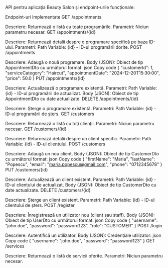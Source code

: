 API pentru aplicația Beauty Salon și endpoint-urile funcționale:

Endpoint-uri Implementate
GET /appointments

Descriere: Returnează o listă cu toate programările.
Parametri: Niciun parametru necesar.
GET /appointments/{id}

Descriere: Returnează detalii despre o programare specifică pe baza ID-ului.
Parametri:
Path Variable: {id} - ID-ul programării dorite.
POST /appointments

Descriere: Adaugă o nouă programare.
Body (JSON): Obiect de tip AppointmentDto cu următorul format:
json
Copy code
{
    "customerId": 1,
    "serviceCategory": "Haircut",
    "appointmentDate": "2024-12-20T15:30:00",
    "price": 50.0
}
PUT /appointments/{id}

Descriere: Actualizează o programare existentă.
Parametri:
Path Variable: {id} - ID-ul programării de actualizat.
Body (JSON): Obiect de tip AppointmentDto cu date actualizate.
DELETE /appointments/{id}

Descriere: Șterge o programare existentă.
Parametri:
Path Variable: {id} - ID-ul programării de șters.
GET /customers

Descriere: Returnează o listă cu toți clienții.
Parametri: Niciun parametru necesar.
GET /customers/{id}

Descriere: Returnează detalii despre un client specific.
Parametri:
Path Variable: {id} - ID-ul clientului.
POST /customers

Descriere: Adaugă un nou client.
Body (JSON): Obiect de tip CustomerDto cu următorul format:
json
Copy code
{
    "firstName": "Maria",
    "lastName": "Popescu",
    "email": "maria.popescu@gmail.com",
    "phone": "0712345678"
}
PUT /customers/{id}

Descriere: Actualizează un client existent.
Parametri:
Path Variable: {id} - ID-ul clientului de actualizat.
Body (JSON): Obiect de tip CustomerDto cu date actualizate.
DELETE /customers/{id}

Descriere: Șterge un client existent.
Parametri:
Path Variable: {id} - ID-ul clientului de șters.
POST /register

Descriere: Înregistrează un utilizator nou (client sau staff).
Body (JSON): Obiect de tip UserDto cu următorul format:
json
Copy code
{
    "username": "john.doe",
    "password": "password123",
    "role": "CUSTOMER"
}
POST /login

Descriere: Autentifică un utilizator.
Body (JSON): Credențiale utilizator:
json
Copy code
{
    "username": "john.doe",
    "password": "password123"
}
GET /services

Descriere: Returnează o listă de servicii oferite.
Parametri: Niciun parametru necesar.
